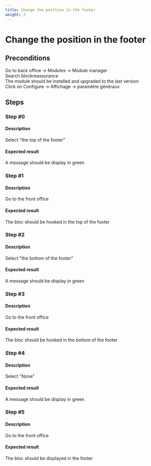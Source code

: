 ```yaml
---
title: Change the position in the footer
weight: 2
---
```


# Change the position in the footer

## Preconditions

Go to back office -> Modules -> Module manager<br />
Search blockreassurance<br />
The module should be installed and upgraded to the last version<br />
Click on Configure -> Affichage -> paramètre généraux
## Steps
### Step #0
#### Description
Select "the top of the footer"
#### Expected result
A message should be display in green
### Step #1
#### Description
Go to the front office 
#### Expected result
The bloc should be hooked in the top of the footer
### Step #2
#### Description
Select "the bottom of the footer"
#### Expected result
A message should be display in green
### Step #3
#### Description
Go to the front office 
#### Expected result
The bloc should be hooked in the bottom of the footer
### Step #4
#### Description
Select "None"
#### Expected result
A message should be display in green
### Step #5
#### Description
Go to the front office 
#### Expected result
The bloc should be displayed in the footer
